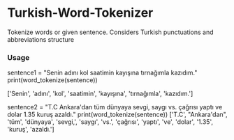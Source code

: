 # Turkish-Word-Tokenizer
Tokenize words or given sentence.
Considers Turkish punctuations and abbreviations structure

### Usage
sentence1 = "Senin adını kol saatimin kayışına tırnağımla kazıdım."
print(word_tokenize(sentence))

['Senin', 'adını', 'kol', 'saatimin', 'kayışına', 'tırnağımla', 'kazıdım.']

sentence2 = "T.C Ankara'dan tüm dünyaya sevgi, saygı vs. çağrısı yaptı ve dolar 1.35 kuruş azaldı."
print(word_tokenize(sentence))
['T.C', "Ankara'dan", 'tüm', 'dünyaya', 'sevgi,', 'saygı', 'vs.', 'çağrısı', 'yaptı', 've', 'dolar', '1.35', 'kuruş', 'azaldı.']
